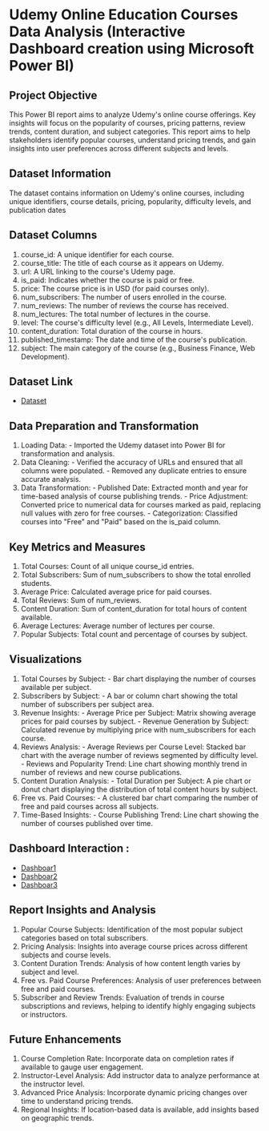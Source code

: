 # Udemy Online Education Courses Data Analysis (Interactive Dashboard creation using Microsoft Power BI)
## Project Objective
This Power BI report aims to analyze Udemy's online course offerings. Key insights will focus on the popularity of courses, pricing patterns, review trends, content duration, and subject categories. This report aims to help stakeholders identify popular courses, understand pricing trends, and gain insights into user preferences across different subjects and levels.

## Dataset Information
The dataset contains information on Udemy's online courses, including unique identifiers, course details, pricing, popularity, difficulty levels, and publication dates
## Dataset Columns
1. course_id: A unique identifier for each course.
2. course_title: The title of each course as it appears on Udemy.
3. url: A URL linking to the course's Udemy page.
4. is_paid: Indicates whether the course is paid or free.
5. price: The course price is in USD (for paid courses only).
6. num_subscribers: The number of users enrolled in the course.
7. num_reviews: The number of reviews the course has received.
8. num_lectures: The total number of lectures in the course.
9. level: The course's difficulty level (e.g., All Levels, Intermediate Level).
10. content_duration: Total duration of the course in hours.
11. published_timestamp: The date and time of the course's publication.
12. subject: The main category of the course (e.g., Business Finance, Web Development).

## Dataset Link 
- <a href="https://github.com/nitinyeranale/Udemy-Curses-Power-BI-Dashboard/blob/main/udemy_courses_dataset.csv">Dataset</a>

## Data Preparation and Transformation
1. Loading Data:
                 - Imported the Udemy dataset into Power BI for transformation and analysis.
3. Data Cleaning:
                  - Verified the accuracy of URLs and ensured that all columns were populated.
                  - Removed any duplicate entries to ensure accurate analysis.
4. Data Transformation:
                       - Published Date: Extracted month and year for time-based analysis of course publishing trends.
                       - Price Adjustment: Converted price to numerical data for courses marked as paid, replacing null values with zero for free courses.
                       - Categorization: Classified courses into "Free" and "Paid" based on the is_paid column.

## Key Metrics and Measures
1. Total Courses: Count of all unique course_id entries.
2. Total Subscribers: Sum of num_subscribers to show the total enrolled students.
3. Average Price: Calculated average price for paid courses.
4. Total Reviews: Sum of num_reviews.
5. Content Duration: Sum of content_duration for total hours of content available.
6. Average Lectures: Average number of lectures per course.
7. Popular Subjects: Total count and percentage of courses by subject.

## Visualizations
1. Total Courses by Subject:
                           - Bar chart displaying the number of courses available per subject.
3. Subscribers by Subject:
                           - A bar or column chart showing the total number of subscribers per subject area.
5. Revenue Insights:
                      - Average Price per Subject: Matrix showing average prices for paid courses by subject.
                      - Revenue Generation by Subject: Calculated revenue by multiplying price with num_subscribers for each course.
7. Reviews Analysis:
                     - Average Reviews per Course Level: Stacked bar chart with the average number of reviews segmented by difficulty level.
                     - Reviews and Popularity Trend: Line chart showing monthly trend in number of reviews and new course publications.
9. Content Duration Analysis:
                            - Total Duration per Subject: A pie chart or donut chart displaying the distribution of total content hours by subject.
11. Free vs. Paid Courses:
                          - A clustered bar chart comparing the number of free and paid courses across all subjects.
13. Time-Based Insights:
                        - Course Publishing Trend: Line chart showing the number of courses published over time.

## Dashboard Interaction : 
- <a href="https://github.com/nitinyeranale/Udemy-Curses-Power-BI-Dashboard/blob/main/Dashboard_1.png">Dashboar1</a>
- <a href="https://github.com/nitinyeranale/Udemy-Curses-Power-BI-Dashboard/blob/main/Dashboard_2.png">Dashboar2</a>
- <a href="https://github.com/nitinyeranale/Udemy-Curses-Power-BI-Dashboard/blob/main/Dashboard_3.png">Dashboar3</a>

## Report Insights and Analysis
1. Popular Course Subjects: Identification of the most popular subject categories based on total subscribers.
2. Pricing Analysis: Insights into average course prices across different subjects and course levels.
3. Content Duration Trends: Analysis of how content length varies by subject and level.
4. Free vs. Paid Course Preferences: Analysis of user preferences between free and paid courses.
5. Subscriber and Review Trends: Evaluation of trends in course subscriptions and reviews, helping to identify highly engaging subjects or instructors.

## Future Enhancements
1. Course Completion Rate: Incorporate data on completion rates if available to gauge user engagement.
2. Instructor-Level Analysis: Add instructor data to analyze performance at the instructor level.
3. Advanced Price Analysis: Incorporate dynamic pricing changes over time to understand pricing trends.
4. Regional Insights: If location-based data is available, add insights based on geographic trends.
